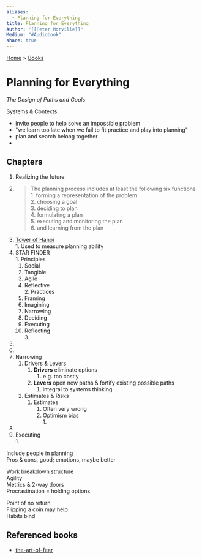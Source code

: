 ```yaml
---
aliases:
  - Planning for Everything
title: Planning for Everything
Author: "[[Peter Morville]]"
Medium: "#Audiobook"
share: true
---
```

[Home](../index.md) > [Books](./index.md)  
# Planning for Everything  
_The Design of Paths and Goals_  
  
Systems & Contexts  
  
- invite people to help solve an impossible problem  
- "we learn too late when we fail to fit practice and play into planning"  
- plan and search belong together  
-   
  
## Chapters  
1. Realizing the future  
  1. > The planning process includes at least the following six functions  
    1. forming a representation of the problem  
    2. choosing a goal  
    3. deciding to plan  
    4. formulating a plan  
    5. executing and monitoring the plan  
    6. and learning from the plan  
  2. [Tower of Hanoi](../../tower-of-hanoi.md)  
    1. Used to measure planning ability  
  3. STAR FINDER  
    1. Principles  
      1. Social  
      2. Tangible  
      3. Agile  
      4. Reflective  
    2. Practices  
      1. Framing  
      2. Imagining  
      3. Narrowing  
      4. Deciding  
      5. Executing  
      6. Reflecting  
    3.   
2.   
3.   
4. Narrowing  
    1. Drivers & Levers  
        1. **Drivers** eliminate options  
            1. e.g. too costly  
        2. **Levers** open new paths & fortify existing possible paths   
            1. integral to systems thinking  
    2. Estimates & Risks  
        1. Estimates  
            1. Often very wrong  
            2. Optimism bias  
                1.   
5.   
6. Executing  
    1.   
  
Include people in planning  
Pros & cons, good; emotions, maybe better  
  
Work breakdown structure  
Agility  
Metrics & 2-way doors  
Procrastination = holding options  
  
Point of no return  
Flipping a coin may help  
Habits bind  
  
  
## Referenced books  
- [the-art-of-fear](./the-art-of-fear.md)  
